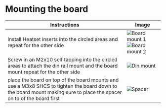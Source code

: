# Mounting the board
| Instructions | Image |
| ------ | ------ |
| Install Heatset inserts into the circled areas and repeat for the other side | ![Board mount 1]() ![Board mount 2]() |
| Screw in an M2x10 self tapping into the circled areas to attach the din rail mount and the board mount repeat for the other side| ![Din mount]() |
| place the board on top of the board mounts and use a M3x8 SHCS to tighten the board down to the board mount making sure to place the spacer on to of the board first | ![Spacer]() |